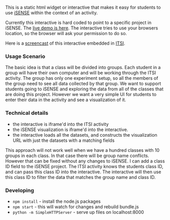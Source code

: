 This is a static html widget or interactive that makes it easy for students to use [iSENSE](http://isenseproject.org/) within the context of an activity.

Currently this interactive is hard coded to point to a specific project in iSENSE. The [live demo is here](http://concord-consortium.github.io/iSENSE-interactive/). The interactive tries to use your browsers location, so the browser will ask your permission to do so.

Here is a [screencast](http://www.screencast.com/t/7jSfLv7J20y) of this interactive embedded in [ITSI](https://itsi.portal.concord.org).

### Usage Scenario

The basic idea is that a class will be divided into groups.  Each student in a group will have their own computer and will be working through the ITSI activity. The group has only one experiment setup, so all the members of the group need to see all data collected by that group. We want to support students going to iSENSE and exploring the data from all of the classes that are doing this project. However we want a very simple UI for students to enter their data in the activity and see a visualization of it.

### Technical details

- the interactive is iframe'd into the ITSI activity
- the iSENSE visualization is iframe'd into the interactive.
- the interactive loads all the datasets, and constructs the visualization URL with just the datasets with a matching fields

This approach will not work well when we have a hundred classes with 10 groups in each class. In that case there will be group name conflicts.  However that can be fixed without any changes to iSENSE.  I can add a class ID field to the iSENSE project. The ITSI activity knows the students class ID, and can pass this class ID into the interactive. The interactive will then use this class ID to filter the data that matches the group name and class ID.

### Developing

- `npm install` - install the node.js packages
- `npm start` - this will watch for changes and rebuild bundle.js
- `python -m SimpleHTTPServer` - serve up files on localhost:8000
